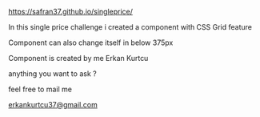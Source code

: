 https://safran37.github.io/singleprice/

In this single price challenge i created a component with CSS Grid feature

Component can also change itself in below 375px

Component is created by me Erkan Kurtcu

anything you want to ask ?

feel free to mail me

erkankurtcu37@gmail.com
